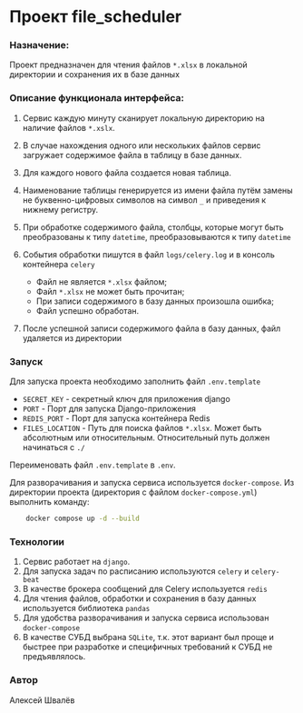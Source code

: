 # Проект file_scheduler

### Назначение:
Проект предназначен для чтения файлов `*.xlsx` 
в локальной директории и сохранения их в базе данных

### Описание функционала интерфейса:
1. Сервис каждую минуту сканирует локальную директорию 
на наличие файлов `*.xslx`.
2.  В случае нахождения одного или нескольких файлов сервис загружает
содержимое файла в таблицу в базе данных.
3. Для каждого нового файла создается новая таблица.
4. Наименование таблицы генерируется из имени файла путём замены
не буквенно-цифровых символов на символ `_` и приведения к нижнему регистру.
5. При обработке содержимого файла, столбцы, которые могут быть преобразованы 
к типу `datetime`, преобразовываются к типу `datetime`  
6. События обработки пишутся в файл `logs/celery.log` и в консоль контейнера `celery`

    - Файл не является `*.xlsx` файлом;
    - Файл `*.xlsx` не может быть прочитан;
    - При записи содержимого в базу данных произошла ошибка;
    - Файл успешно обработан.

7. После успешной записи содержимого файла в базу данных, файл удаляется из директории

### Запуск
Для запуска проекта необходимо заполнить файл `.env.template`

- `SECRET_KEY` - секретный ключ для приложения django
- `PORT` - Порт для запуска Django-приложения
- `REDIS_PORT` - Порт для запуска контейнера Redis
- `FILES_LOCATION` - Путь для поиска файлов `*.xlsx`. Может быть абсолютным 
или относительным. Относительный путь должен начинаться с `./`

Переименовать файл `.env.template` в `.env`.

Для разворачивания и запуска сервиса используется `docker-compose`. 
Из директории проекта (директория с файлом `docker-compose.yml`)
выполнить команду:

```bash
    docker compose up -d --build
```

### Технологии

1. Сервис работает на `django`.
2. Для запуска задач по расписанию используются `celery` и `celery-beat`
3. В качестве брокера сообщений для Celery используется `redis`
4. Для чтения файлов, обработки и сохранения в базу данных используется библиотека `pandas`
5. Для удобства разворачивания и запуска сервиса использован `docker-compose`
6. В качестве СУБД выбрана `SQLite`, т.к. этот вариант был проще и быстрее при разработке 
и специфичных требований к СУБД не предъявлялось.

### Автор
Алексей Швалёв
